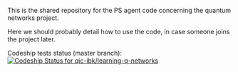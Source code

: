 This is the shared repository for the PS agent code concerning the quantum networks project.

Here we should probably detail how to use the code, in case someone joins the project later.

Codeship tests status (master branch):
[ ![Codeship Status for qic-ibk/learning-q-networks](https://app.codeship.com/projects/a6c50610-bce9-0135-6096-6e1e8880e8ba/status?branch=master)](https://app.codeship.com/projects/259637)
